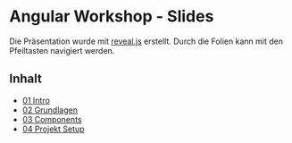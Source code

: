 # Angular Workshop - Slides

Die Präsentation wurde mit [reveal.js](http://lab.hakim.se/reveal-js/) erstellt.
Durch die Folien kann mit den Pfeiltasten navigiert werden.

## Inhalt
- [01 Intro](https://baloise.github.io/ws-angular_slides/02_Intro.html)
- [02 Grundlagen](https://baloise.github.io/ws-angular_slides/02_Grundlagen.html)
- [03 Components](https://baloise.github.io/ws-angular_slides/03_Components.html)
- [04 Projekt Setup](https://baloise.github.io/ws-angular_slides/04_ProjectSetup.html)
